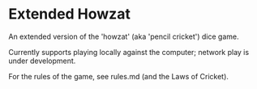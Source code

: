 # Extended Howzat

An extended version of the 'howzat' (aka 'pencil cricket') dice game.

Currently supports playing locally against the computer; network play
is under development.

For the rules of the game, see rules.md (and the Laws of Cricket).
